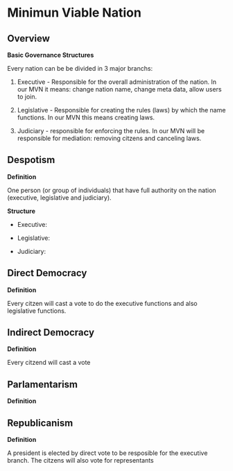 # Minimun Viable Nation

## Overview

**Basic Governance Structures**

Every nation can be be divided in 3 major branchs:

1. Executive - Responsible for the overall administration of the nation. In our MVN it means: change nation name, change meta data, allow users to join.

2. Legislative - Responsible for creating the rules (laws) by which the name functions. In our MVN this means creating laws.


3. Judiciary - responsible for enforcing the rules. In our MVN will be responsible for mediation: removing citzens and canceling laws.


## Despotism

**Definition**

One person (or group of individuals) that have full authority on the nation (executive, legislative and judiciary).

**Structure**

- Executive:

- Legislative: 

- Judiciary: 


## Direct Democracy

**Definition**

Every citzen will cast a vote to do the executive functions and also legislative functions.



## Indirect Democracy

**Definition**

Every citzend will cast a vote



## Parlamentarism

**Definition**




## Republicanism

**Definition**

A president is elected by direct vote to be resposible for the executive branch.
The citzens will  also vote for representants





